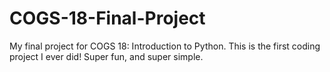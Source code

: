 # COGS-18-Final-Project
My final project for COGS 18: Introduction to Python. This is the first coding project I ever did! Super fun, and super simple.
